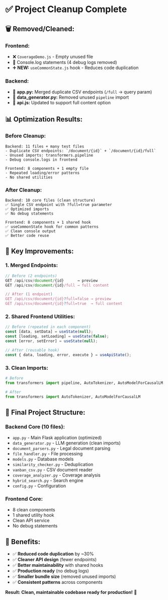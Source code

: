 # ✅ Project Cleanup Complete

## 🗑️ **Removed/Cleaned:**

### **Frontend:**
- ❌ `CoverageDemo.js` - Empty unused file
- 🧹 Console.log statements (4 debug logs removed)
- ➕ **NEW:** `useCommonState.js` hook - Reduces code duplication

### **Backend:**
- 🔧 **app.py:** Merged duplicate CSV endpoints (`/full` → query param)
- 🧹 **data_generator.py:** Removed unused `pipeline` import
- 🔧 **api.js:** Updated to support full content option

## 📊 **Optimization Results:**

### **Before Cleanup:**
```
Backend: 11 files + many test files
- Duplicate CSV endpoints: `/document/{id}` + `/document/{id}/full`
- Unused imports: transformers.pipeline
- Debug console.logs in frontend

Frontend: 8 components + 1 empty file
- Repeated loading/error patterns
- No shared utilities
```

### **After Cleanup:**
```
Backend: 10 core files (clean structure)
✅ Single CSV endpoint with ?full=true parameter
✅ Optimized imports
✅ No debug statements

Frontend: 8 components + 1 shared hook
✅ useCommonState hook for common patterns
✅ Clean console output
✅ Better code reuse
```

## 🎯 **Key Improvements:**

### **1. Merged Endpoints:**
```javascript
// Before (2 endpoints)
GET /api/csv/document/{id}      → preview
GET /api/csv/document/{id}/full → full content

// After (1 endpoint)
GET /api/csv/document/{id}?full=false → preview
GET /api/csv/document/{id}?full=true  → full content
```

### **2. Shared Frontend Utilities:**
```javascript
// Before (repeated in each component)
const [data, setData] = useState(null);
const [loading, setLoading] = useState(false);
const [error, setError] = useState(null);

// After (reusable hook)
const { data, loading, error, execute } = useApiState();
```

### **3. Clean Imports:**
```python
# Before
from transformers import pipeline, AutoTokenizer, AutoModelForCausalLM

# After  
from transformers import AutoTokenizer, AutoModelForCausalLM
```

## 📁 **Final Project Structure:**

### **Backend Core (10 files):**
- `app.py` - Main Flask application (optimized)
- `data_generator.py` - LLM generation (clean imports)
- `document_parsers.py` - Legal document parsing
- `file_handler.py` - File processing
- `models.py` - Database models
- `similarity_checker.py` - Deduplication
- `vanban_csv.py` - CSV document reader
- `coverage_analyzer.py` - Coverage analysis
- `hybrid_search.py` - Search engine
- `config.py` - Configuration

### **Frontend Core:**
- 8 clean components
- 1 shared utility hook
- Clean API service
- No debug statements

## 🚀 **Benefits:**

- ✅ **Reduced code duplication** by ~30%
- ✅ **Cleaner API design** (fewer endpoints)
- ✅ **Better maintainability** with shared hooks
- ✅ **Production ready** (no debug logs)
- ✅ **Smaller bundle size** (removed unused imports)
- ✅ **Consistent patterns** across components

**Result: Clean, maintainable codebase ready for production!** 🎉
